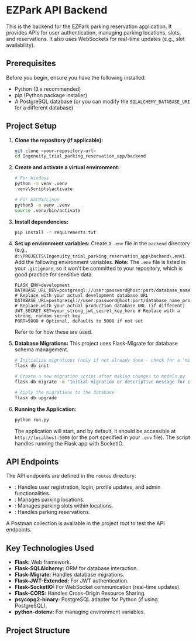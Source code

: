 # EZPark API Backend

This is the backend for the EZPark parking reservation application. It provides APIs for user authentication, managing parking locations, slots, and reservations. It also uses WebSockets for real-time updates (e.g., slot availability).

## Prerequisites

Before you begin, ensure you have the following installed:

*   Python (3.x recommended)
*   pip (Python package installer)
*   A PostgreSQL database (or you can modify the `SQLALCHEMY_DATABASE_URI` for a different database)

## Project Setup

1.  **Clone the repository (if applicable):**
    ```bash
    git clone <your-repository-url>
    cd Ingenuity_trial_parking_reservation_app/backend
    ```

2.  **Create and activate a virtual environment:**
    ```bash
    # For Windows
    python -m venv .venv
    .venv\Scripts\activate

    # For macOS/Linux
    python3 -m venv .venv
    source .venv/bin/activate
    ```

3.  **Install dependencies:**
    ```bash
    pip install -r requirements.txt
    ```

4.  **Set up environment variables:**
    Create a `.env` file in the `backend` directory (e.g., `d:\PROJECTS\Ingenuity_trial_parking_reservation_app\backend\.env`). Add the following environment variables. **Note:** The `.env` file is listed in your `.gitignore`, so it won't be committed to your repository, which is good practice for sensitive data.

    ```env
    FLASK_ENV=development
    DATABASE_URL_DEV=postgresql://user:password@host:port/database_name_dev  # Replace with your actual development database URL
    DATABASE_URL=postgresql://user:password@host:port/database_name_prod    # Replace with your actual production database URL (if different)
    JWT_SECRET_KEY=your_strong_jwt_secret_key_here # Replace with a strong, random secret key
    PORT=5000 # Optional, defaults to 5000 if not set
    ```
    Refer to <mcfile name="config.py" path="d:\PROJECTS\Ingenuity_trial_parking_reservation_app\backend\ezpark\config.py"></mcfile> for how these are used.

5.  **Database Migrations:**
    This project uses Flask-Migrate for database schema management.
    ```bash
    # Initialize migrations (only if not already done - check for a 'migrations' folder)
    flask db init 

    # Create a new migration script after making changes to models.py
    flask db migrate -m "Initial migration or descriptive message for changes"

    # Apply the migrations to the database
    flask db upgrade
    ```

6.  **Running the Application:**
    ```bash
    python run.py
    ```
    The application will start, and by default, it should be accessible at `http://localhost:5000` (or the port specified in your `.env` file). The <mcsymbol name="run.py" filename="run.py" path="d:\PROJECTS\Ingenuity_trial_parking_reservation_app\backend\run.py" startline="1" type="file"></mcsymbol> script handles running the Flask app with SocketIO.

## API Endpoints

The API endpoints are defined in the `routes` directory:
*   <mcfile name="auth.py" path="d:\PROJECTS\Ingenuity_trial_parking_reservation_app\backend\ezpark\routes\auth.py"></mcfile>: Handles user registration, login, profile updates, and admin functionalities.
*   <mcfile name="locations.py" path="d:\PROJECTS\Ingenuity_trial_parking_reservation_app\backend\ezpark\routes\locations.py"></mcfile>: Manages parking locations.
*   <mcfile name="slots.py" path="d:\PROJECTS\Ingenuity_trial_parking_reservation_app\backend\ezpark\routes\slots.py"></mcfile>: Manages parking slots within locations.
*   <mcfile name="reservations.py" path="d:\PROJECTS\Ingenuity_trial_parking_reservation_app\backend\ezpark\routes\reservations.py"></mcfile>: Handles parking reservations.

A Postman collection <mcfile name="EZPark API.postman_collection.json" path="d:\PROJECTS\Ingenuity_trial_parking_reservation_app\backend\EZPark API.postman_collection.json"></mcfile> is available in the project root to test the API endpoints.

## Key Technologies Used

*   **Flask:** Web framework.
*   **Flask-SQLAlchemy:** ORM for database interaction.
*   **Flask-Migrate:** Handles database migrations.
*   **Flask-JWT-Extended:** For JWT authentication.
*   **Flask-SocketIO:** For WebSocket communication (real-time updates).
*   **Flask-CORS:** Handles Cross-Origin Resource Sharing.
*   **psycopg2-binary:** PostgreSQL adapter for Python (if using PostgreSQL).
*   **python-dotenv:** For managing environment variables.

## Project Structure